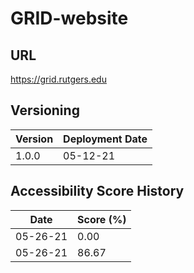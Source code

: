 # GRID-website
## URL
https://grid.rutgers.edu

## Versioning
| Version | Deployment Date |
| --- | --- |
| 1.0.0 | 05-12-21 |

## Accessibility Score History
| Date | Score (%) |
| --- | --- |
| 05-26-21 | 0.00 |
| 05-26-21 | 86.67 |

